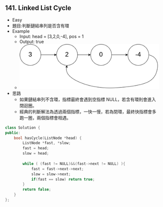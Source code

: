 ## 141. Linked List Cycle
- Easy
- 題目:判斷鏈結串列是否含有環 
- Example
    - Input: head = [3,2,0,-4], pos = 1
    - Output: true
    - ![141_Example](https://github.com/bebe6990103/LeetCode/blob/main/Image/141_Example.png)
- 思路
    - 如果鏈結串列不含環，指標最終會遇到空指標 NULL，若含有環則會進入閉迴圈。
    - 經典的判斷解法為透過兩個指標，一快一慢，若為閉環，最終快指標會多跑一圈，兩個指標會相遇。
```cpp
class Solution {
public:
    bool hasCycle(ListNode *head) {
        ListNode *fast, *slow;
        fast = head;
        slow = head;

        while ( (fast != NULL)&&(fast->next != NULL) ){
            fast = fast->next->next;
            slow = slow->next;
            if(fast == slow) return true;
        }
        return false;
    }
};
```
